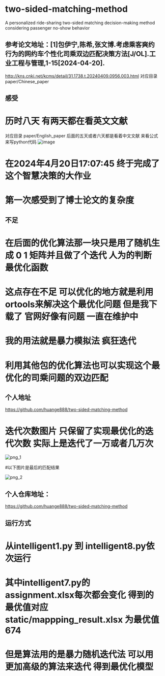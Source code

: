 # two-sided-matching-method
A personalized ride-sharing two-sided matching decision-making method considering passenger no-show behavior

## 参考论文地址：[1]包伊宁,陈希,张文博.考虑乘客爽约行为的网约车个性化司乘双边匹配决策方法[J/OL].工业工程与管理,1-15[2024-04-20].
http://kns.cnki.net/kcms/detail/31.1738.t.20240409.0956.003.html
对应目录paper/Chinese_paper
## 感受
# 历时八天  有两天都在看英文文献 
对应目录 paper/English_paper
后面的五天或者六天都是看着中文文献 来看公式来写python代码
![image](https://github.com/huange888/two-sided-matching-method/assets/118048444/ab40922a-e258-444b-9b62-ad07372ced33)

# 在2024年4月20日17:07:45 终于完成了这个智慧决策的大作业
# 第一次感受到了博士论文的复杂度

## 不足
# 在后面的优化算法那一块只是用了随机生成 0 1 矩阵并且做了个迭代 人为的判断最优化函数  
# 这点存在不足 可以优化的地方就是利用ortools来解决这个最优化问题 但是我下载了 官网好像有问题 一直在维护中
# 我的用法就是暴力模拟法 疯狂迭代
# 利用其他包的优化算法也可以实现这个最优化的司乘问题的双边匹配

## 个人地址
https://github.com/huange888/two-sided-matching-method

# 迭代次数图片  只保留了实现最优化的迭代次数 实际上是迭代了一万或者几万次
![png_1](https://github.com/huange888/two-sided-matching-method/assets/118048444/15f781b6-4853-4dd2-98e4-dedc6ea406e8)

#以下图片是最后的匹配结果

![png_2](https://github.com/huange888/two-sided-matching-method/assets/118048444/e81de200-e191-4dc1-ab3a-79fc5b0ce8b7)

## 个人仓库地址：
https://github.com/huange888/two-sided-matching-method

## 运行方式
# 从intelligent1.py 到 intelligent8.py依次运行
# 其中intelligent7.py的 assignment.xlsx每次都会变化 得到的最优值对应static/mappping_result.xlsx 为最优值674
# 但是算法用的是暴力随机迭代法 可以用更加高级的算法来迭代 得到最优化模型

